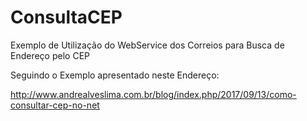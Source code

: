 # ConsultaCEP
Exemplo de Utilização do WebService dos Correios para Busca de Endereço pelo CEP

Seguindo o Exemplo apresentado neste Endereço:

http://www.andrealveslima.com.br/blog/index.php/2017/09/13/como-consultar-cep-no-net
